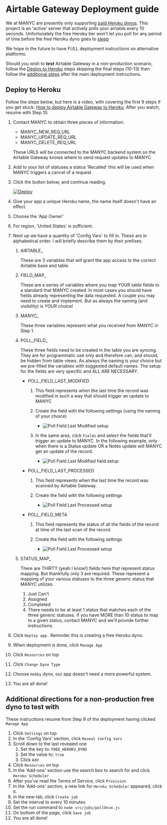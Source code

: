 # Airtable Gateway Deployment guide


We at MANYC are presently only supporting [paid Heroku dynos](https://www.heroku.com/pricing).
This project is an 'active' server that actively polls your airtable every 10 seconds. Unfortunately  the free Heroku tier won't let you poll for any period of time before the free Heroku dyno goes to [sleep](https://devcenter.heroku.com/articles/free-dyno-hours#dyno-sleeping)

We hope in the future to have FULL deployment instructions on alternative platforms.

Should you wish to **_test_** Airtable Gateway in a non-production scenario, follow the [Deploy to Heroku](#deploy-to-heroku) steps skipping the final steps (10-13) then follow the [additional steps](#additional-directions-for-a-non-production-free-dyno-to-test-with) after the main deployment instructions.

## Deploy to Heroku

Follow the steps below, but here is a video, with covering the first 9 steps if you get stuck: [How to deploy Airtable Gateway to Heroku](https://youtu.be/LHQ_xRf9Uc8). After you watch, resume with Step 10.

1. Contact MANYC to obtain three pieces of information:
   * MANYC_NEW_REQ_URL
   * MANYC_UPDATE_REQ_URL
   * MANYC_DELETE_REQ_URL

   These URLS will be connected to the MANYC backend system so the Airtable Gateway knows where to send request updates to MANYC. 

2. Add to your list of statuses a status 'Recalled' this will be used when MANYC triggers a cancel of a request.

3. Click the button below, and continue reading.
   
   [![Deploy](https://www.herokucdn.com/deploy/button.svg)](https://heroku.com/deploy?template=https://github.com/MutualAidNYC/airtable_gateway)
4. Give your app a unique Heroku name, the name itself doesn't have an effect.

5. Choose the 'App Owner'

6. For region, 'United States' is sufficient.

7. Next up we have a quantity of 'Config Vars' to fill in. These are in alphabetical order. I will briefly describe them by their prefixes.
   1. AIRTABLE_

      These are 3 variables that will grant the app access to the correct Airtable base and table.

   2. FIELD_MAP_

      These are a series of variables where you map YOUR table fields to a standard that MANYC created. In most cases you should have fields already representing the data requested. A couple you may need to create and implement. But as always the naming (and visibility) is YOUR choice!

   3. MANYC_

      These three variables represent what you received from MANYC in Step 1.

   4. POLL_FIELD_

      These three fields need to be created in the table you are syncing. They are for programmatic use only and therefore can, and should, be hidden from table views. As always the naming is your choice but we pre-filled the variables with suggested default names. The setup for the fields are very specific and ALL ARE NECESSARY.

      * POLL_FIELD_LAST_MODIFIED

         1. This field represents when the last time the record was modified in such a way that should trigger an update to MANYC

         2. Create the field with the following settings (using the naming of your choice)
            * ![Poll Field Last Modified setup](docs/images/airtable_gateway_last_modified_formatting.png "Last Modified Field settings")
         3. In the same area, click `Fields` and select the fields that'll trigger an update to MANYC. In the following example, only when there is a Status update OR a Notes update will MANYC get an update of the record.
            * ![Poll Field Last Modified field setup](docs/images/airtable_gateway_last_modified_fields.png "Last Modified Field fields")

      * POLL_FIELD_LAST_PROCESSED

         1. This field represents when the last time the record was scanned by Airtable Gateway.

         2. Create the field with the following settings
            * ![Poll Field Last Processed setup](docs/images/airtable_gateway_last_processed_formatting.png "Last Processed Field")

      * POLL_FIELD_META
         1. This field represents the status of all the fields of the record at time of the last scan of the record.

         2. Create the field with the following settings
            * ![Poll Field Last Processed setup](docs/images/meta_formatting.png "Last Processed Field")

   5. STATUS_MAP_

      There are THIRTY (yeah I know!) fields here that represent status mapping. But thankfully only 3 are required.
      These represent a mapping of your various statuses to the three generic status that MANYC utilizes.
         1. Just Can't
         2. Assigned
         3. Completed
      3. There needs to be at least 1 status that matches each of the three generic statuses. If you have MORE than 10 status to map to a given status, contact MANYC and we'll provide further instructions.

8. Click `Deploy app.` Reminder this is creating a free Heroku dyno.
9. When deployment is done, click `Manage App`
10. Click `Resources` on top
11. Click `Change Dyno Type`
12. Choose `Hobby` dyno, our app doesn't need a more powerful system.
13. You are all done!

## Additional directions for a non-production free dyno to test with

These instructions resume from Step 9 of the deployment having clicked `Manage App`

1. Click `Settings` on top
2. In the 'Config Vars' section, click `Reveal Config Vars`
3. Scroll down to the last revealed one
   1. Set the key to: `FREE_HEROKU_DYNO`
   2. Set the value to: `true`
   3. Click `Add`
4. Click `Resources` on top
5. In the 'Add-ons' section use the search box to search for and click `Heroku Scheduler`
6. After you've read the Terms of Service, click `Provision`
7. In the 'Add-ons' section, a new link for `Heroku Scheduler` appeared, click it.
8. In the new tab, click `Create job`
9. Set the interval to every 10 minutes
10. Set the run command to `node src/jobs/pollOnce.js`
11. On bottom of the page, click `Save job`
12. You are all done!